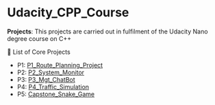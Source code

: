# Udacity_CPP_Course
**Projects**: 
  This projects are carried out in fulfilment of the Udacity Nano degree course on C++ <br>
  <summary>🔨 List of Core Projects</summary>



                     
- P1: [P1_Route_Planning_Project](P1_Route_Planning_Project)
- P2: [P2_System_Monitor](P2_System_Monitor)
- P3: [P3_Mgt_ChatBot](P3_Memory_Mgt_ChatBot)
- P4: [P4_Traffic_Simulation](P4_Traffic_Simulation)
- P5: [Capstone_Snake_Game](Capstone_Snake_Game)
